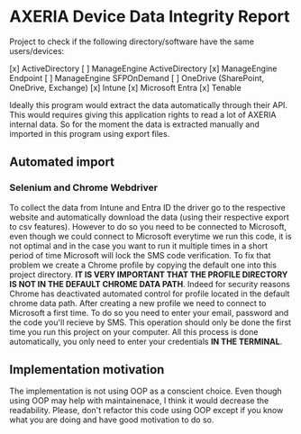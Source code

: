 # AXERIA Device Data Integrity Report

Project to check if the following directory/software have the same users/devices:

[x] ActiveDirectory
[ ] ManageEngine ActiveDirectory
[x] ManageEngine Endpoint
[ ] ManageEngine SFPOnDemand
[ ] OneDrive (SharePoint, OneDrive, Exchange)
[x] Intune
[x] Microsoft Entra
[x] Tenable

Ideally this program would extract the data automatically through their API.
This would requires giving this application rights to read a lot of AXERIA internal data.
So for the moment the data is extracted manually and imported in this program using export files.

## Automated import

### Selenium and Chrome Webdriver

To collect the data from Intune and Entra ID the driver go to the respective website and automatically download the data
(using their respective export to csv features). However to do so you need to be connected to Microsoft, even though we could
connect to Microsoft everytime we run this code, it is not optimal and in the case you want to run it multiple times in a short period
of time Microsoft will lock the SMS code verification.
To fix that problem we create a Chrome profile by copying the default one into this project directory.
**IT IS VERY IMPORTANT THAT THE PROFILE DIRECTORY IS NOT IN THE DEFAULT CHROME DATA PATH**.
Indeed for security reasons Chrome has deactivated automated control for profile located in the default chrome data path.
After creating a new profile we need to connect to Microsoft a first time. To do so you need to enter your email, password and the 
code you'll recieve by SMS. This operation should only be done the first time you run this project on your computer.
All this process is done automatically, you only need to enter your credentials **IN THE TERMINAL**.


## Implementation motivation

The implementation is not using OOP as a conscient choice.
Even though using OOP may help with maintainenace, I think it would decrease the readability.
Please, don't refactor this code using OOP except if you know what you are doing and have good motivation to do so.
